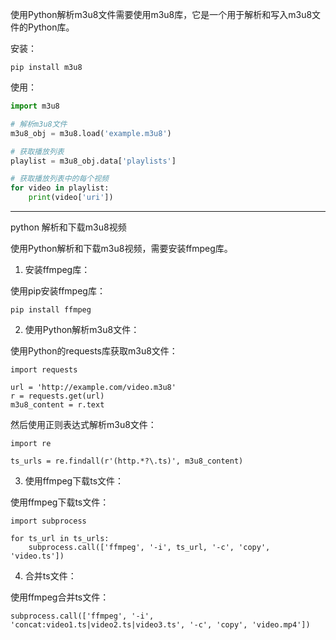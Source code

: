 使用Python解析m3u8文件需要使用m3u8库，它是一个用于解析和写入m3u8文件的Python库。

安装：
```
pip install m3u8
```
使用：
``` python
import m3u8

# 解析m3u8文件
m3u8_obj = m3u8.load('example.m3u8')

# 获取播放列表
playlist = m3u8_obj.data['playlists']

# 获取播放列表中的每个视频
for video in playlist:
    print(video['uri'])
```

----

python 解析和下载m3u8视频



使用Python解析和下载m3u8视频，需要安装ffmpeg库。

1. 安装ffmpeg库：

使用pip安装ffmpeg库：

```
pip install ffmpeg
```

2. 使用Python解析m3u8文件：

使用Python的requests库获取m3u8文件：

```
import requests

url = 'http://example.com/video.m3u8'
r = requests.get(url)
m3u8_content = r.text
```

然后使用正则表达式解析m3u8文件：

```
import re

ts_urls = re.findall(r'(http.*?\.ts)', m3u8_content)
```

3. 使用ffmpeg下载ts文件：

使用ffmpeg下载ts文件：

```
import subprocess

for ts_url in ts_urls:
    subprocess.call(['ffmpeg', '-i', ts_url, '-c', 'copy', 'video.ts'])
```

4. 合并ts文件：

使用ffmpeg合并ts文件：

```
subprocess.call(['ffmpeg', '-i', 'concat:video1.ts|video2.ts|video3.ts', '-c', 'copy', 'video.mp4'])
```
